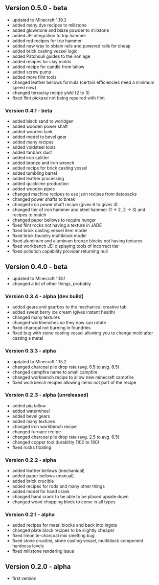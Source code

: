 ## Version 0.5.0 - beta
- updated to Minecraft 1.19.2
- added many dye recipes to millstone
- added glowstone and blaze powder to millstone
- added JEI integration to trip hammer
- added rod recipes for trip hammer
- added new way to obtain rails and powered rails for cheap
- added brick casting vessel logic
- added Patchouli guides to the iron age
- added recipes for clay molds
- added recipe for candle from tallow
- added screw pump
- added more flint tools
- changed leather bellows formula (certain efficiencies need a minimum speed now)
- changed terraclay recipe yield (2 to 3)
- fixed flint pickaxe not being repaired with flint
### Version 0.4.1 - beta
- added black sand to worldgen
- added wooden power shaft
- added wooden tank
- added model to bevel gear
- added many recipes
- added voidsteel tools
- added tanbark dust
- added iron splitter
- added bronze and iron wrench
- added recipe for brick casting vessel
- added tumbling barrel
- added leather processing
- added quicklime production
- added wooden pipes
- changed machine recipes to use json recipes from datapacks
- changed power shafts to break
- changed iron power shaft recipe (gives 6 to gives 3)
- changed tier of iron hammer and steel hammer (1 -> 2, 2 -> 3) and recipes to match
- changed paper bellows to require hunger
- fixed flint rocks not having a texture in JADE
- fixed brick casting vessel item model
- fixed brick foundry multiblock model
- fixed aluminum and aluminum bronze blocks not having textures
- fixed workbench JEI displaying tools of incorrect tier
- fixed pollution capability provider returning null
## Version 0.4.0 - beta
- updated to Minecraft 1.18.1
- changed a lot of other things, probably
### Version 0.3.4 - alpha (dev build)
- added gears and gearbox to the mechanical creative tab
- added sweet berry ice cream (gives instant health)
- changed many textures
- changed workbenches so they now can rotate
- fixed charcoal not burning in foundries
- fixed bug with stone casting vessel allowing you to change mold after casting a metal
### Version 0.3.3 - alpha
- updated to Minecraft 1.15.2
- changed charcoal pile drop rate (avg. 6.5 to avg. 8.5)
- changed campfire name to small campfire
- changed workbench recipe to allow new minecraft campfire
- fixed workbench recipes allowing items not part of the recipe
### Version 0.2.3 - alpha (unreleased)
- added pig tallow
- added waterwheel
- added bevel gears
- added many textures
- changed iron workbench recipe
- changed furnace recipe
- changed charcoal pile drop rate (avg. 2.5 to avg. 6.5)
- changed copper tool durability (100 to 180)
- fixed rocks floating
### Version 0.2.2 - alpha
- added leather bellows (mechanical)
- added paper bellows (manual)
- added brick crucible
- added recipes for rods and many other things
- added model for hand crank
- changed hand crank to be able to be placed upside down
- changed wood chopping block to come in all types
### Version 0.2.1 - alpha
- added recipes for metal blocks and back into ingots
- changed plate block recipes to be slightly cheaper
- fixed limonite-charcoal mix smelting bug
- fixed stone crucible, stone casting vessel, multiblock component hardness levels
- fixed millstone rendering issue
## Version 0.2.0 - alpha
- first version
